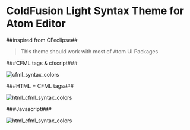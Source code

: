 # ColdFusion Light Syntax Theme for Atom Editor
##inspired from CFeclipse##

>This theme should work with most of Atom UI Packages

###CFML tags & cfscript###

![cfml_syntax_colors](https://cloud.githubusercontent.com/assets/22228718/18608724/84fd546e-7cf1-11e6-84bb-a4231f08f0eb.jpg)

###HTML + CFML tags###

![html_cfml_syntax_colors](https://cloud.githubusercontent.com/assets/22228718/18608725/881abc54-7cf1-11e6-922b-6d7343c7f3c2.jpg)

###Javascript###

![html_cfml_syntax_colors](https://cloud.githubusercontent.com/assets/22228718/18608727/8abd17b8-7cf1-11e6-98cd-0baabf103882.jpg)
